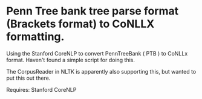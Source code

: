 # Penn Tree bank tree parse format (Brackets format) to CoNLLX formatting.
Using the Stanford CoreNLP to convert PennTreeBank ( PTB ) to CoNLLx format. Haven't found a simple script for doing this.

The CorpusReader in NLTK is apparently also supporting this, but wanted to put this out there.

Requires:
Stanford CoreNLP

